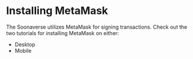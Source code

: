 # Installing MetaMask

The Soonaverse utilizes MetaMask for signing transactions. Check out the two tutorials for installing MetaMask on either:

* Desktop
* Mobile
